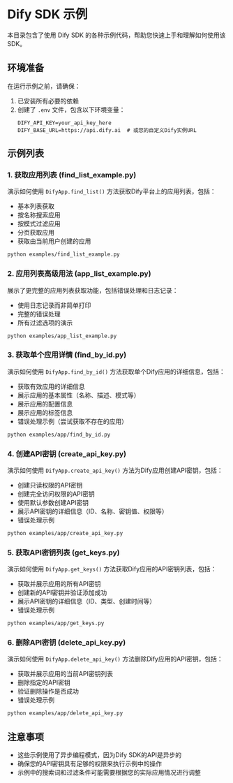 # Dify SDK 示例

本目录包含了使用 Dify SDK 的各种示例代码，帮助您快速上手和理解如何使用该SDK。

## 环境准备

在运行示例之前，请确保：

1. 已安装所有必要的依赖
2. 创建了 `.env` 文件，包含以下环境变量：
   ```
   DIFY_API_KEY=your_api_key_here
   DIFY_BASE_URL=https://api.dify.ai  # 或您的自定义Dify实例URL
   ```

## 示例列表

### 1. 获取应用列表 (find_list_example.py)

演示如何使用 `DifyApp.find_list()` 方法获取Dify平台上的应用列表，包括：
- 基本列表获取
- 按名称搜索应用
- 按模式过滤应用
- 分页获取应用
- 获取由当前用户创建的应用

```bash
python examples/find_list_example.py
```

### 2. 应用列表高级用法 (app_list_example.py)

展示了更完整的应用列表获取功能，包括错误处理和日志记录：
- 使用日志记录而非简单打印
- 完整的错误处理
- 所有过滤选项的演示

```bash
python examples/app_list_example.py
```

### 3. 获取单个应用详情 (find_by_id.py)

演示如何使用 `DifyApp.find_by_id()` 方法获取单个Dify应用的详细信息，包括：
- 获取有效应用的详细信息
- 展示应用的基本属性（名称、描述、模式等）
- 展示应用的配置信息
- 展示应用的标签信息
- 错误处理示例（尝试获取不存在的应用）

```bash
python examples/app/find_by_id.py
```

### 4. 创建API密钥 (create_api_key.py)

演示如何使用 `DifyApp.create_api_key()` 方法为Dify应用创建API密钥，包括：
- 创建只读权限的API密钥
- 创建完全访问权限的API密钥
- 使用默认参数创建API密钥
- 展示API密钥的详细信息（ID、名称、密钥值、权限等）
- 错误处理示例

```bash
python examples/app/create_api_key.py
```

### 5. 获取API密钥列表 (get_keys.py)

演示如何使用 `DifyApp.get_keys()` 方法获取Dify应用的API密钥列表，包括：
- 获取并展示应用的所有API密钥
- 创建新的API密钥并验证添加成功
- 展示API密钥的详细信息（ID、类型、创建时间等）
- 错误处理示例

```bash
python examples/app/get_keys.py
```

### 6. 删除API密钥 (delete_api_key.py)

演示如何使用 `DifyApp.delete_api_key()` 方法删除Dify应用的API密钥，包括：
- 获取并展示应用的当前API密钥列表
- 删除指定的API密钥
- 验证删除操作是否成功
- 错误处理示例

```bash
python examples/app/delete_api_key.py
```

## 注意事项

- 这些示例使用了异步编程模式，因为Dify SDK的API是异步的
- 确保您的API密钥具有足够的权限来执行示例中的操作
- 示例中的搜索词和过滤条件可能需要根据您的实际应用情况进行调整 